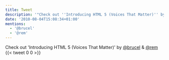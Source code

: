 ```yaml
---
title: Tweet
description: '"Check out ''Introducing HTML 5 (Voices That Matter)'' by @brucel & @rem "'
date: '2010-08-04T15:08:34+01:00'
mentions:
  - '@brucel'
  - '@rem'
---
```

Check out 'Introducing HTML 5 (Voices That Matter)' by [@brucel](https://twitter.com/@brucel) & [@rem](https://twitter.com/@rem) 
      {{< tweet 0 0 >}}
    
